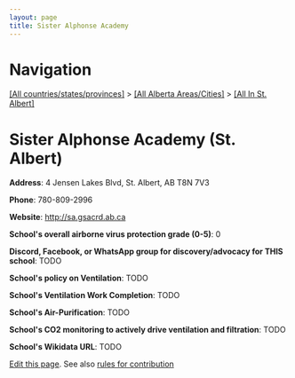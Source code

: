 ```yaml
---
layout: page
title: Sister Alphonse Academy
---
```

# Navigation

[[All countries/states/provinces]](../../..) > [[All Alberta Areas/Cities]](../..) > [[All In St. Albert]](..)

# Sister Alphonse Academy (St. Albert)

**Address**: 4 Jensen Lakes Blvd, St. Albert, AB T8N 7V3

**Phone**: 780-809-2996

**Website**: <http://sa.gsacrd.ab.ca>

**School's overall airborne virus protection grade (0-5)**: 0

**Discord, Facebook, or WhatsApp group for discovery/advocacy for THIS school**: TODO

**School's policy on Ventilation**: TODO

**School's Ventilation Work Completion**: TODO

**School's Air-Purification**: TODO

**School's CO2 monitoring to actively drive ventilation and filtration**: TODO

**School's Wikidata URL**: TODO


[Edit this page](https://github.com/ventilate-schools/AB/edit/main/./St._Albert/Sister_Alphonse_Academy.md). See also [rules for contribution](../../../contribution-rules/)
